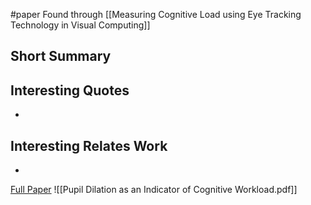 #paper 
Found through [[Measuring Cognitive Load using Eye Tracking Technology in Visual Computing]]

## Short Summary ##

## Interesting Quotes ##
- 

## Interesting Relates Work ##
- 

[Full Paper](https://www.cs.umb.edu/~marc/lab/publications/pomplun_hci2003.pdf) ![[Pupil Dilation as an Indicator of Cognitive Workload.pdf]]